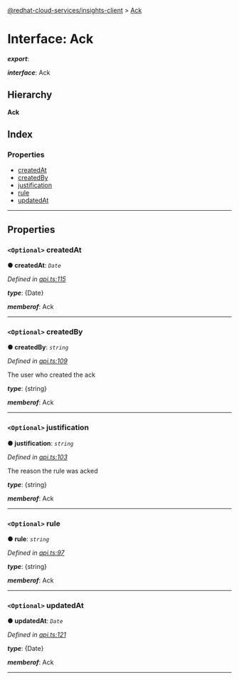 [@redhat-cloud-services/insights-client](../README.md) > [Ack](../interfaces/ack.md)

# Interface: Ack

*__export__*: 

*__interface__*: Ack

## Hierarchy

**Ack**

## Index

### Properties

* [createdAt](ack.md#createdat)
* [createdBy](ack.md#createdby)
* [justification](ack.md#justification)
* [rule](ack.md#rule)
* [updatedAt](ack.md#updatedat)

---

## Properties

<a id="createdat"></a>

### `<Optional>` createdAt

**● createdAt**: *`Date`*

*Defined in [api.ts:115](https://github.com/RedHatInsights/javascript-clients/blob/master/packages/insights/api.ts#L115)*

*__type__*: {Date}

*__memberof__*: Ack

___
<a id="createdby"></a>

### `<Optional>` createdBy

**● createdBy**: *`string`*

*Defined in [api.ts:109](https://github.com/RedHatInsights/javascript-clients/blob/master/packages/insights/api.ts#L109)*

The user who created the ack

*__type__*: {string}

*__memberof__*: Ack

___
<a id="justification"></a>

### `<Optional>` justification

**● justification**: *`string`*

*Defined in [api.ts:103](https://github.com/RedHatInsights/javascript-clients/blob/master/packages/insights/api.ts#L103)*

The reason the rule was acked

*__type__*: {string}

*__memberof__*: Ack

___
<a id="rule"></a>

### `<Optional>` rule

**● rule**: *`string`*

*Defined in [api.ts:97](https://github.com/RedHatInsights/javascript-clients/blob/master/packages/insights/api.ts#L97)*

*__type__*: {string}

*__memberof__*: Ack

___
<a id="updatedat"></a>

### `<Optional>` updatedAt

**● updatedAt**: *`Date`*

*Defined in [api.ts:121](https://github.com/RedHatInsights/javascript-clients/blob/master/packages/insights/api.ts#L121)*

*__type__*: {Date}

*__memberof__*: Ack

___

